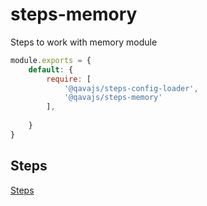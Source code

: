 # steps-memory
Steps to work with memory module

```javascript
module.exports = {
    default: {
        require: [
            '@qavajs/steps-config-loader',
            '@qavajs/steps-memory'
        ],
        
    }
}
```
## Steps
[Steps](docs/steps.md)
